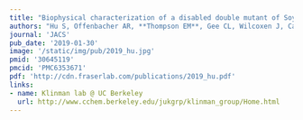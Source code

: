 ```yaml
---
title: "Biophysical characterization of a disabled double mutant of Soybean Lipoxygenase: the undoing of precise substrate positioning relative to metal cofactor and an identified dynamical network"
authors: "Hu S, Offenbacher AR, **Thompson EM**, Gee CL, Wilcoxen J, Carr CAM, Prigozhin DM, Yang V, Alber T, Britt RD, **Fraser JS**, Klinman JP."
journal: 'JACS'
pub_date: '2019-01-30'
image: '/static/img/pub/2019_hu.jpg'
pmid: '30645119'
pmcid: 'PMC6353671'
pdf: 'http://cdn.fraserlab.com/publications/2019_hu.pdf'
links:
- name: Klinman lab @ UC Berkeley
  url: http://www.cchem.berkeley.edu/jukgrp/klinman_group/Home.html
---
```

